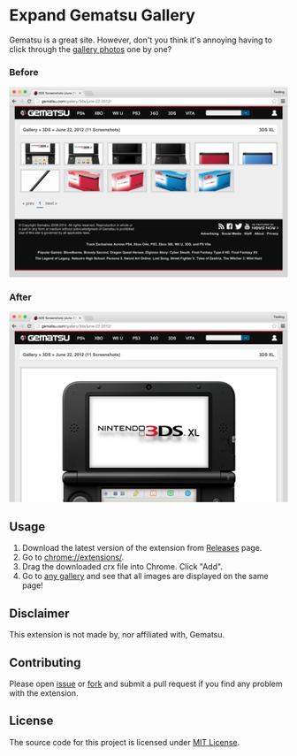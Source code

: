 Expand Gematsu Gallery
======================

Gematsu is a great site. However, don't you think it's annoying having to click
through the [gallery photos] one by one?

[gallery photos]: http://gematsu.com/gallery/

### Before

![Before](https://raw.githubusercontent.com/sikachu/expand-gematsu-gallery/master/assets/Before.png)

### After

![After](https://raw.githubusercontent.com/sikachu/expand-gematsu-gallery/master/assets/After.png)

Usage
-----

1. Download the latest version of the extension from [Releases] page.
2. Go to [chrome://extensions/](chrome://extensions/).
3. Drag the downloaded crx file into Chrome. Click "Add".
4. Go to [any gallery] and see that all images are displayed on the same page!

[Releases]: https://github.com/sikachu/expand-gematsu-gallery/releases
[any gallery]: http://gematsu.com/gallery/3ds/august-29-2014/

Disclaimer
----------

This extension is not made by, nor affiliated with, Gematsu.

Contributing
------------

Please open [issue] or [fork] and submit a pull request if you find any problem
with the extension.

[issue]: https://github.com/sikachu/expand-gematsu-gallery/issues/new
[fork]: https://github.com/sikachu/expand-gematsu-gallery/fork

License
-------

The source code for this project is licensed under [MIT License].

[MIT License]: https://github.com/sikachu/expand-gematsu-gallery/blob/master/LICENSE
